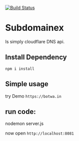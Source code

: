 [![Build Status](https://travis-ci.org/wffzy/subdomainex.svg?branch=main)](https://travis-ci.org/wffzy/subdomainex)

# Subdomainex

Is simply cloudflare DNS api.

## Install Dependency 

    npm i install

## Simple usage

try Demo `https://botwa.in`

## run code:

   nodemon server.js
   
now open `http://localhost:8081`
